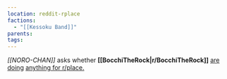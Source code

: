 ```yaml
---
location: reddit-rplace
factions:
  - "[[Kessoku Band]]"
parents: 
tags: 
---
```

*[[NORO-CHAN]]* asks whether **[[BocchiTheRock|r/BocchiTheRock]]** [are doing](https://discord.com/channels/1093664259273130084/1131230952119615600/1131580414641848382) [anything for r/place.](https://discord.com/channels/1093664259273130084/1131230952119615600/1131580464067510382)
